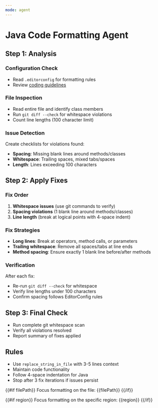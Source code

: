```yaml
---
mode: agent
---
```


# Java Code Formatting Agent

## Step 1: Analysis

### Configuration Check
- Read `.editorconfig` for formatting rules
- Review [coding guidelines](../../.docs/coding-guidelines.md)

### File Inspection
- Read entire file and identify class members
- Run `git diff --check` for whitespace violations
- Count line lengths (100 character limit)

### Issue Detection
Create checklists for violations found:
- **Spacing**: Missing blank lines around methods/classes
- **Whitespace**: Trailing spaces, mixed tabs/spaces
- **Length**: Lines exceeding 100 characters

## Step 2: Apply Fixes

### Fix Order
1. **Whitespace issues** (use git commands to verify)
2. **Spacing violations** (1 blank line around methods/classes)
3. **Line length** (break at logical points with 4-space indent)

### Fix Strategies
- **Long lines**: Break at operators, method calls, or parameters
- **Trailing whitespace**: Remove all spaces/tabs at line ends
- **Method spacing**: Ensure exactly 1 blank line before/after methods

### Verification
After each fix:
- Re-run `git diff --check` for whitespace
- Verify line lengths under 100 characters
- Confirm spacing follows EditorConfig rules

## Step 3: Final Check

- Run complete git whitespace scan
- Verify all violations resolved
- Report summary of fixes applied

## Rules
- Use `replace_string_in_file` with 3-5 lines context
- Maintain code functionality
- Follow 4-space indentation for Java
- Stop after 3 fix iterations if issues persist

{{#if filePath}}
Focus formatting on the file: {{filePath}}
{{/if}}

{{#if region}}
Focus formatting on the specific region: {{region}}
{{/if}}
